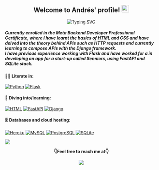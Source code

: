 <h2 align="center">
  Welcome to Andrés' profile!
  <img src="https://media.giphy.com/media/hvRJCLFzcasrR4ia7z/giphy.gif" width="24">
</h2>

<p align="center">
  <a href="https://git.io/typing-svg"><img src="https://readme-typing-svg.demolab.com?font=Fira+Code&pause=1000&center=true&vCenter=true&width=435&lines=Continuously+learning!+" alt="Typing SVG" /></a>
</p>


<h5> Currently enrolled in the Meta Backend Developer Professional Certificate, where I have learnt the basics of HTML and CSS and have delved into the theory behind APIs such as HTTP requests and currently learning to compose APIs with the Django framework. 
<br>I have previous experience working with Flask and have worked for a in developing an app for a start-up called Senniors, using FastAPI and SQLite stack.</br></h5>

#### 👨‍💻 Literate in:

<p>
  <a href="#"><img alt="Python" src="https://img.shields.io/badge/Python-FFD43B?style=for-the-badge&logo=python&logoColor=blue"></a>
  <a href="#"><img alt="Flask" src="https://img.shields.io/badge/Flask-000000?style=for-the-badge&logo=flask&logoColor=white"></a>
</p>



#### 🌱 Diving into/learning:
<p> 
  <a href="#"><img alt="HTML" src="https://img.shields.io/badge/HTML-239120?style=for-the-badge&logo=html5&logoColor=white"></a>
  <a href="#"><img alt="FastAPI" src="https://img.shields.io/badge/FastAPI-009688?style=for-the-badge&logo=FastAPI&logoColor=white"></a>
  <a href="#"><img alt="Django" src="https://img.shields.io/badge/Django-092E20?style=for-the-badge&logo=django&logoColor=white"></a>
</p>



#### 🗄️ Databases and cloud hosting:

<p>
    <a href="#"><img alt="Heroku" src="https://img.shields.io/badge/Heroku-430098?style=for-the-badge&logo=heroku&logoColor=white"></a>
    <a href="#"><img alt="MySQL" src="https://img.shields.io/badge/MySQL-005C84?style=for-the-badge&logo=mysql&logoColor=white"></a>
    <a href="#"><img alt="PostgreSQL" src ="https://img.shields.io/badge/PostgreSQL-316192?style=for-the-badge&logo=postgresql&logoColor=white"></a>
    <a href="#"><img alt="SQLite" src ="https://img.shields.io/badge/SQLite-07405E?style=for-the-badge&logo=sqlite&logoColor=white"></a>
</p>
  
 ![](http://github-profile-summary-cards.vercel.app/api/cards/stats?username=AEchRod&theme=city_lights)
 
 
   <p align="center"><b>👇Feel free to reach me at👇</b></p>
<p align="center">
   <a href="https://www.linkedin.com/in/andres-echeverry-rodriguez" target="_blank">
  <img  src="https://img.shields.io/badge/LinkedIn-0A66C2.svg?style=for-the-badge&logo=LinkedIn&logoColor=white"/>
</a>


<!--
**AEchRod/AEchRod** is a ✨ _special_ ✨ repository because its `README.md` (this file) appears on your GitHub profile.

Here are some ideas to get you started:

- 🔭 I’m currently working on ...
- 🌱 I’m currently learning ...
- 👯 I’m looking to collaborate on ...
- 🤔 I’m looking for help with ...
- 💬 Ask me about ...
- 📫 How to reach me: ...
- 😄 Pronouns: ...
- ⚡ Fun fact: ...
-->
